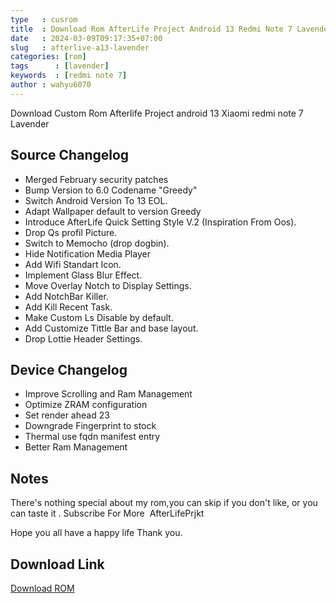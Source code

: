 ```yaml
---
type   : cusrom
title  : Download Rom AfterLife Project Android 13 Redmi Note 7 Lavender
date   : 2024-03-09T09:17:35+07:00
slug   : afterlive-a13-lavender
categories: [rom]
tags      : [lavender]
keywords  : [redmi note 7]
author : wahyu6070
---
```


Download Custom Rom Afterlife Project android 13 Xiaomi redmi note 7 Lavender

## Source Changelog
- Merged February security patches
- Bump Version to 6.0 Codename "Greedy"
- Switch Android Version To 13 EOL.
- Adapt Wallpaper default to version Greedy
- Introduce AfterLife Quick Setting Style V.2 (Inspiration From Oos).
- Drop Qs profil Picture.
- Switch to Memocho (drop dogbin).
- Hide Notification Media Player
- Add Wifi Standart Icon.
- Implement Glass Blur Effect.
- Move Overlay Notch to Display Settings.
- Add NotchBar Killer.
- Add Kill Recent Task.
- Make Custom Ls Disable by default.
- Add Customize Tittle Bar and base layout.
- Drop Lottie Header Settings.

## Device Changelog
- Improve Scrolling and Ram Management
- Optimize ZRAM configuration
- Set render ahead 23
- Downgrade Fingerprint to stock
- Thermal use fqdn manifest entry
- Better Ram Management

## Notes
There's nothing special about my rom,you can skip if you don't like, or you can taste it . 
Subscribe For More  AfterLifePrjkt

Hope you all have a happy life 
Thank you.

## Download Link
[Download ROM](https://sourceforge.net/projects/afterlife-projects/files/release/lavender/AfterLife-V5.0-Lust-OFFICIAL-lavender-20240116-CoreGApps.zip/download)

